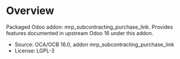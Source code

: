 # Overview

Packaged Odoo addon: mrp_subcontracting_purchase_link. Provides features documented in upstream Odoo 16 under this addon.

- Source: OCA/OCB 16.0, addon mrp_subcontracting_purchase_link
- License: LGPL-3
